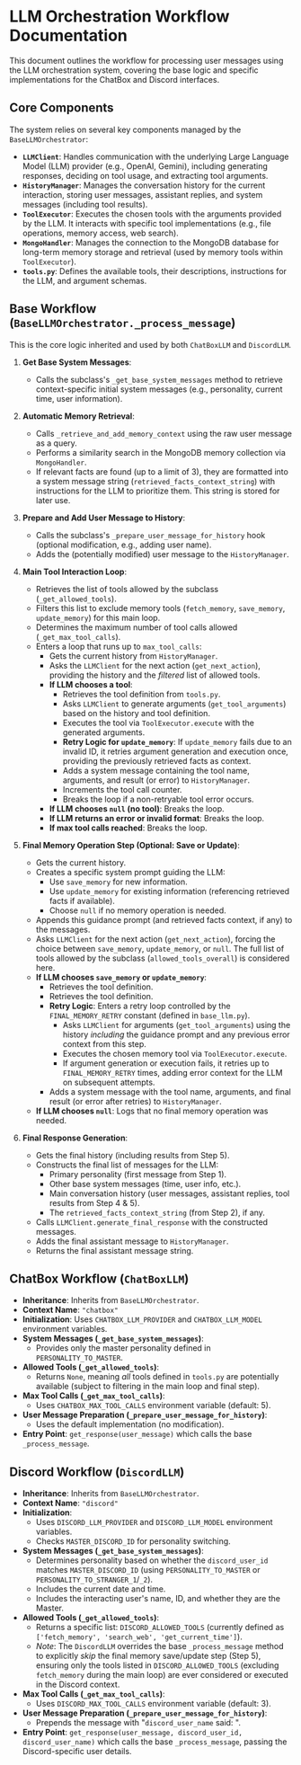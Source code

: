 # LLM Orchestration Workflow Documentation

This document outlines the workflow for processing user messages using the LLM orchestration system, covering the base logic and specific implementations for the ChatBox and Discord interfaces.

## Core Components

The system relies on several key components managed by the `BaseLLMOrchestrator`:

*   **`LLMClient`**: Handles communication with the underlying Large Language Model (LLM) provider (e.g., OpenAI, Gemini), including generating responses, deciding on tool usage, and extracting tool arguments.
*   **`HistoryManager`**: Manages the conversation history for the current interaction, storing user messages, assistant replies, and system messages (including tool results).
*   **`ToolExecutor`**: Executes the chosen tools with the arguments provided by the LLM. It interacts with specific tool implementations (e.g., file operations, memory access, web search).
*   **`MongoHandler`**: Manages the connection to the MongoDB database for long-term memory storage and retrieval (used by memory tools within `ToolExecutor`).
*   **`tools.py`**: Defines the available tools, their descriptions, instructions for the LLM, and argument schemas.

## Base Workflow (`BaseLLMOrchestrator._process_message`)

This is the core logic inherited and used by both `ChatBoxLLM` and `DiscordLLM`.

1.  **Get Base System Messages**:
    *   Calls the subclass's `_get_base_system_messages` method to retrieve context-specific initial system messages (e.g., personality, current time, user information).

2.  **Automatic Memory Retrieval**:
    *   Calls `_retrieve_and_add_memory_context` using the raw user message as a query.
    *   Performs a similarity search in the MongoDB memory collection via `MongoHandler`.
    *   If relevant facts are found (up to a limit of 3), they are formatted into a system message string (`retrieved_facts_context_string`) with instructions for the LLM to prioritize them. This string is stored for later use.

3.  **Prepare and Add User Message to History**:
    *   Calls the subclass's `_prepare_user_message_for_history` hook (optional modification, e.g., adding user name).
    *   Adds the (potentially modified) user message to the `HistoryManager`.

4.  **Main Tool Interaction Loop**:
    *   Retrieves the list of tools allowed by the subclass (`_get_allowed_tools`).
    *   Filters this list to exclude memory tools (`fetch_memory`, `save_memory`, `update_memory`) for this main loop.
    *   Determines the maximum number of tool calls allowed (`_get_max_tool_calls`).
    *   Enters a loop that runs up to `max_tool_calls`:
        *   Gets the current history from `HistoryManager`.
        *   Asks the `LLMClient` for the next action (`get_next_action`), providing the history and the *filtered* list of allowed tools.
        *   **If LLM chooses a tool**:
            *   Retrieves the tool definition from `tools.py`.
            *   Asks `LLMClient` to generate arguments (`get_tool_arguments`) based on the history and tool definition.
            *   Executes the tool via `ToolExecutor.execute` with the generated arguments.
            *   **Retry Logic for `update_memory`**: If `update_memory` fails due to an invalid ID, it retries argument generation and execution once, providing the previously retrieved facts as context.
            *   Adds a system message containing the tool name, arguments, and result (or error) to `HistoryManager`.
            *   Increments the tool call counter.
            *   Breaks the loop if a non-retryable tool error occurs.
        *   **If LLM chooses `null` (no tool)**: Breaks the loop.
        *   **If LLM returns an error or invalid format**: Breaks the loop.
        *   **If max tool calls reached**: Breaks the loop.

5.  **Final Memory Operation Step (Optional: Save or Update)**:
    *   Gets the current history.
    *   Creates a specific system prompt guiding the LLM:
        *   Use `save_memory` for new information.
        *   Use `update_memory` for existing information (referencing retrieved facts if available).
        *   Choose `null` if no memory operation is needed.
    *   Appends this guidance prompt (and retrieved facts context, if any) to the messages.
    *   Asks `LLMClient` for the next action (`get_next_action`), forcing the choice between `save_memory`, `update_memory`, or `null`. The full list of tools allowed by the subclass (`allowed_tools_overall`) is considered here.
    *   **If LLM chooses `save_memory` or `update_memory`**:
        *   Retrieves the tool definition.
        *   Retrieves the tool definition.
        *   **Retry Logic**: Enters a retry loop controlled by the `FINAL_MEMORY_RETRY` constant (defined in `base_llm.py`).
            *   Asks `LLMClient` for arguments (`get_tool_arguments`) using the history *including* the guidance prompt and any previous error context from this step.
            *   Executes the chosen memory tool via `ToolExecutor.execute`.
            *   If argument generation or execution fails, it retries up to `FINAL_MEMORY_RETRY` times, adding error context for the LLM on subsequent attempts.
        *   Adds a system message with the tool name, arguments, and final result (or error after retries) to `HistoryManager`.
    *   **If LLM chooses `null`**: Logs that no final memory operation was needed.

6.  **Final Response Generation**:
    *   Gets the final history (including results from Step 5).
    *   Constructs the final list of messages for the LLM:
        *   Primary personality (first message from Step 1).
        *   Other base system messages (time, user info, etc.).
        *   Main conversation history (user messages, assistant replies, tool results from Step 4 & 5).
        *   The `retrieved_facts_context_string` (from Step 2), if any.
    *   Calls `LLMClient.generate_final_response` with the constructed messages.
    *   Adds the final assistant message to `HistoryManager`.
    *   Returns the final assistant message string.

## ChatBox Workflow (`ChatBoxLLM`)

*   **Inheritance**: Inherits from `BaseLLMOrchestrator`.
*   **Context Name**: `"chatbox"`
*   **Initialization**: Uses `CHATBOX_LLM_PROVIDER` and `CHATBOX_LLM_MODEL` environment variables.
*   **System Messages (`_get_base_system_messages`)**:
    *   Provides only the master personality defined in `PERSONALITY_TO_MASTER`.
*   **Allowed Tools (`_get_allowed_tools`)**:
    *   Returns `None`, meaning *all* tools defined in `tools.py` are potentially available (subject to filtering in the main loop and final step).
*   **Max Tool Calls (`_get_max_tool_calls`)**:
    *   Uses `CHATBOX_MAX_TOOL_CALLS` environment variable (default: 5).
*   **User Message Preparation (`_prepare_user_message_for_history`)**:
    *   Uses the default implementation (no modification).
*   **Entry Point**: `get_response(user_message)` which calls the base `_process_message`.

## Discord Workflow (`DiscordLLM`)

*   **Inheritance**: Inherits from `BaseLLMOrchestrator`.
*   **Context Name**: `"discord"`
*   **Initialization**:
    *   Uses `DISCORD_LLM_PROVIDER` and `DISCORD_LLM_MODEL` environment variables.
    *   Checks `MASTER_DISCORD_ID` for personality switching.
*   **System Messages (`_get_base_system_messages`)**:
    *   Determines personality based on whether the `discord_user_id` matches `MASTER_DISCORD_ID` (using `PERSONALITY_TO_MASTER` or `PERSONALITY_TO_STRANGER_1`/`_2`).
    *   Includes the current date and time.
    *   Includes the interacting user's name, ID, and whether they are the Master.
*   **Allowed Tools (`_get_allowed_tools`)**:
    *   Returns a specific list: `DISCORD_ALLOWED_TOOLS` (currently defined as `['fetch_memory', 'search_web', 'get_current_time']`).
    *   *Note*: The `DiscordLLM` overrides the base `_process_message` method to explicitly *skip* the final memory save/update step (Step 5), ensuring only the tools listed in `DISCORD_ALLOWED_TOOLS` (excluding `fetch_memory` during the main loop) are ever considered or executed in the Discord context.
*   **Max Tool Calls (`_get_max_tool_calls`)**:
    *   Uses `DISCORD_MAX_TOOL_CALLS` environment variable (default: 3).
*   **User Message Preparation (`_prepare_user_message_for_history`)**:
    *   Prepends the message with "`discord_user_name` said: ".
*   **Entry Point**: `get_response(user_message, discord_user_id, discord_user_name)` which calls the base `_process_message`, passing the Discord-specific user details.
